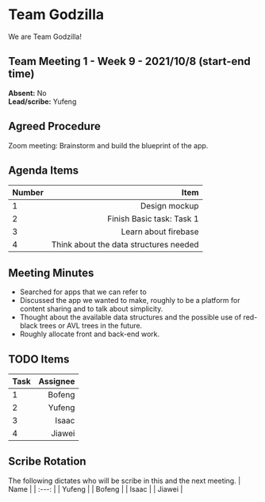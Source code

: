 # Team Godzilla
We are Team Godzilla!

## Team Meeting 1 - Week 9 - 2021/10/8 (start-end time)
**Absent:** No
<br>
**Lead/scribe:** Yufeng

## Agreed Procedure
Zoom meeting: Brainstorm and build the blueprint of the app.

## Agenda Items
| Number | Item |
| :--- | ---: |
| 1 | Design mockup |
| 2 | Finish Basic task: Task 1 |
| 3 | Learn about firebase |
| 4 | Think about the data structures needed |

## Meeting Minutes
- Searched for apps that we can refer to
- Discussed the app we wanted to make, roughly to be a platform for content sharing and to talk about simplicity.
- Thought about the available data structures and the possible use of red-black trees or AVL trees in the future.
- Roughly allocate front and back-end work.

## TODO Items
| Task | Assignee |
| :--- | ---: |
| 1 | Bofeng |
| 2 | Yufeng |
| 3 | Isaac |
| 4 | Jiawei |

## Scribe Rotation
The following dictates who will be scribe in this and the next meeting.
| Name |
| :---: |
| Yufeng |
| Bofeng |
| Isaac |
| Jiawei |